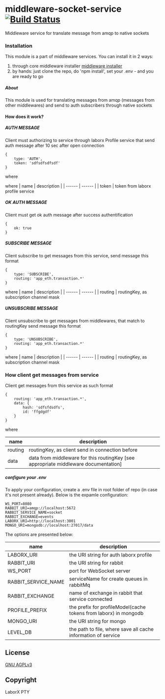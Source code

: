 # middleware-socket-service [![Build Status](https://travis-ci.org/ChronoBank/middleware-socket-service.svg?branch=master)](https://travis-ci.org/ChronoBank/middleware-socket-service)

Middleware service for translate message from amqp to native sockets

### Installation 

This module is a part of middleware services. You can install it in 2 ways:

1) through core middleware installer  [middleware installer](https://github.com/ChronoBank/middleware)
2) by hands: just clone the repo, do 'npm install', set your .env - and you are ready to go

##### About
This module is used for translating messages from amqp (messages from other middlewares)
and send to auth subscribers through native sockets

#### How does it work?

##### AUTH MESSAGE
Client must authorizing to service through laborx Profile service
that send auth message after 10 sec after open connection
```
{ 
    type: 'AUTH',
    token: 'sdfsdfsdfsdf'
}
```
where

where
| name | description |
| ------ | ------ |
| token | token from laborx profile service

##### OK AUTH MESSAGE
Client must get ok auth message after success authentification
```
{
    ok: true
}
```

##### SUBSCRIBE MESSAGE

Client subscribe to get messages from this service,
send message this format

```
{ 
    type: 'SUBSCRIBE',
    routing: 'app_eth.transaction.*'
}
```
where
| name | description |
| ------ | ------ |
| routing | routingKey, as subscription channel mask

##### UNSUBSCRIBE MESSAGE

Client unsubscribe to get messages from middlewares, that match to routingKey
send message this format

```
{ 
    type: 'UNSUBSCRIBE',
    routing: 'app_eth.transaction.*'
}
```

where
| name | description |
| ------ | ------ |
| routing | routingKey, as subscription channel mask

### How client get messages from service

Client get messages from this service as such format

```
{
    routing: 'app_eth.transaction.*',
    data: {
        hash: 'sdfsfdsdfs',
        id: 'ffgdgdf'
    }
}
```

where

| name | description |
| ------ | ------ |
| routing | routingKey, as client send in connection before
| data | data from middleware for this routingKey [see appropriate middleware documentation]


##### сonfigure your .env

To apply your configuration, create a .env file in root folder of repo (in case it's not present already).
Below is the expamle configuration:

```
WS_PORT=8080
RABBIT_URI=amqp://localhost:5672
RABBIT_SERVICE_NAME=socket
RABBIT_EXCHANGE=events
LABORX_URI=http://localhost:3001
MONGO_URI=mongodb://localhost:27017/data
```

The options are presented below:

| name | description|
| ------ | ------ |
| LABORX_URI   | the URI string for auth laborx profile
| RABBIT_URI   | the URI string for rabbit
| WS_PORT   | port for WebSocket server
| RABBIT_SERVICE_NAME | serviceName for create queues in rabbitMq
| RABBIT_EXCHANGE | name of exchange in rabbit that service connected
| PROFILE_PREFIX | the prefix for profileModel(cache tokens from laborx) in mongodb
| MONGO_URI | the URI string for mongo
| LEVEL_DB | the path to file, where save all cache information of service

License
----
 [GNU AGPLv3](LICENSE)

Copyright
----
LaborX PTY

